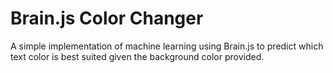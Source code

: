 # Brain.js Color Changer

A simple implementation of machine learning using Brain.js to predict which text color is best suited given the background color provided.
